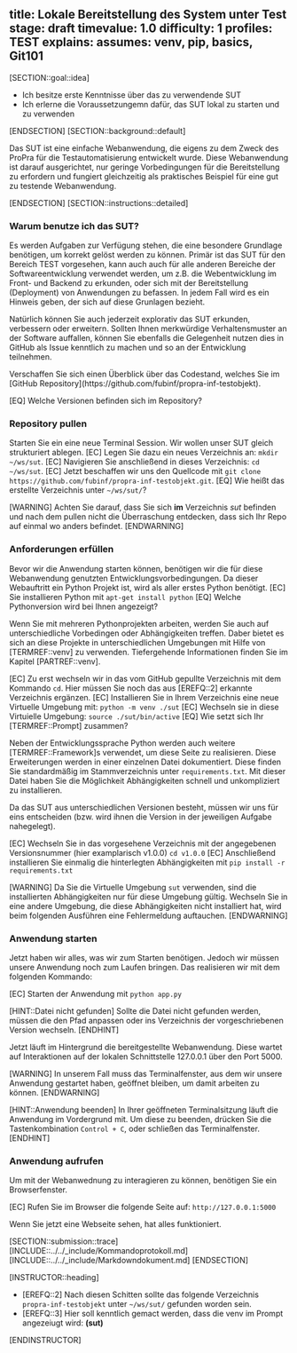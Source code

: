 title: Lokale Bereitstellung des System unter Test
stage: draft
timevalue: 1.0
difficulty: 1
profiles: TEST
explains:
assumes: venv, pip, basics, Git101
---
[SECTION::goal::idea]

- Ich besitze erste Kenntnisse über das zu verwendende SUT
- Ich erlerne die Voraussetzungemn dafür, das SUT lokal zu starten und zu verwenden

[ENDSECTION]
[SECTION::background::default]

Das SUT ist eine einfache Webanwendung, die eigens zu dem Zweck des ProPra für die Testautomatisierung
entwickelt wurde. Diese Webanwendung ist darauf ausgerichtet, nur geringe Vorbedingungen für die
Bereitstellung zu erfordern und fungiert gleichzeitig als praktisches Beispiel für eine gut zu testende
Webanwendung.

[ENDSECTION]
[SECTION::instructions::detailed]

### Warum benutze ich das SUT?

Es werden Aufgaben zur Verfügung stehen, die eine besondere Grundlage benötigen, um korrekt gelöst werden zu können. Primär ist
das SUT für den Bereich TEST vorgesehen, kann auch auch für alle anderen Bereiche der Softwareentwicklung verwendet werden,
um z.B. die Webentwicklung im Front- und Backend zu erkunden, oder sich mit der Bereitstellung (Deployment) von Anwendungen zu befassen.
In jedem Fall wird es ein Hinweis geben, der sich auf diese Grunlagen bezieht.

Natürlich können Sie auch jederzeit explorativ das SUT erkunden, verbessern oder erweitern. Sollten Ihnen merkwürdige Verhaltensmuster
an der Software auffallen, können Sie ebenfalls die Gelegenheit nutzen dies in GitHub als Issue kenntlich zu machen und so an der
Entwicklung teilnehmen.

<replacement id=SUTCopyRepoLink>
Verschaffen Sie sich einen Überblick über das Codestand, welches Sie im [GitHub Repository](https://github.com/fubinf/propra-inf-testobjekt).
</replacement>

[EQ] Welche Versionen befinden sich im Repository?

### Repository pullen

Starten Sie ein eine neue Terminal Session. Wir wollen unser SUT gleich strukturiert ablegen.
[EC] Legen Sie dazu ein neues Verzeichnis an: `mkdir ~/ws/sut`.
[EC] Navigieren Sie anschließend in dieses Verzeichnis: `cd ~/ws/sut`.
[EC] Jetzt beschaffen wir uns den Quellcode mit `git clone https://github.com/fubinf/propra-inf-testobjekt.git`.
[EQ] Wie heißt das erstellte Verzeichnis unter `~/ws/sut/`?

[WARNING]
Achten Sie darauf, dass Sie sich **im** Verzeichnis *sut* befinden und nach dem pullen nicht die Überraschung entdecken, dass sich
Ihr Repo auf einmal wo anders befindet.
[ENDWARNING]

### Anforderungen erfüllen

Bevor wir die Anwendung starten können, benötigen wir die für diese Webanwendung genutzten Entwicklungsvorbedingungen. Da
dieser Webauftritt ein Python Projekt ist, wird als aller erstes Python benötigt.
[EC] Sie installieren Python mit `apt-get install python`
[EQ] Welche Pythonversion wird bei Ihnen angezeigt?

Wenn Sie mit mehreren Pythonprojekten arbeiten, werden Sie auch auf unterschiedliche Vorbedingen oder Abhängigkeiten treffen. Daber bietet es sich an diese Projekte in unterschiedlichen Umgebungen mit Hilfe von [TERMREF::venv] zu verwenden. Tiefergehende Informationen finden Sie im Kapitel [PARTREF::venv].

[EC] Zu erst wechseln wir in das vom GitHub gepullte Verzeichnis mit dem Kommando `cd`. Hier müssen Sie noch das aus [EREFQ::2] erkannte Verzeichnis ergänzen.
[EC] Installieren Sie in Ihrem Verzeichnis eine neue Virtuelle Umgebung mit: `python -m venv ./sut`
[EC] Wechseln sie in diese Virtuielle Umgebung: `source ./sut/bin/active`
[EQ] Wie setzt sich Ihr [TERMREF::Prompt] zusammen?

Neben der Entwicklungssprache Python werden auch weitere [TERMREF::Framework]s verwendet, um diese Seite zu realisieren. Diese
Erweiterungen werden in einer einzelnen Datei dokumentiert. Diese finden Sie standardmäßig im Stammverzeichnis unter `requirements.txt`. Mit dieser Datei haben Sie die Möglichkeit Abhängigkeiten schnell und unkompliziert zu installieren.

Da das SUT aus unterschiedlichen Versionen besteht, müssen wir uns für eins entscheiden (bzw. wird ihnen die Version in der jeweiligen Aufgabe nahegelegt).

[EC] Wechseln Sie in das vorgesehene Verzeichnis mit der angegebenen Versionsnummer (hier examplarisch v1.0.0) `cd v1.0.0`
[EC] Anschließend installieren Sie einmalig die hinterlegten Abhängigkeiten mit `pip install -r requirements.txt`

[WARNING]
Da Sie die Virtuelle Umgebung `sut` verwenden, sind die installierten Abhängigkeiten nur für diese Umgebung gültig. Wechseln Sie
in eine andere Umgebung, die diese Abhängigkeiten nicht installiert hat, wird beim folgenden Ausführen eine Fehlermeldung
auftauchen.
[ENDWARNING]

### Anwendung starten

Jetzt haben wir alles, was wir zum Starten benötigen. Jedoch wir müssen unsere Anwendung noch zum Laufen bringen. Das realisieren wir mit dem folgenden Kommando:

[EC] Starten der Anwendung mit `python app.py`

[HINT::Datei nicht gefunden]
Sollte die Datei nicht gefunden werden, müssen die den Pfad anpassen oder ins Verzeichnis der vorgeschriebenen Version wechseln.
[ENDHINT]

Jetzt läuft im Hintergrund die bereitgestellte Webanwendung. Diese wartet auf Interaktionen auf der lokalen Schnittstelle
127.0.0.1 über den Port 5000.

[WARNING]
In unserem Fall muss das Terminalfenster, aus dem wir unsere Anwendung gestartet haben, geöffnet bleiben, um damit arbeiten zu können.
[ENDWARNING]

[HINT::Anwendung beenden]
In Ihrer geöffneten Terminalsitzung läuft die Anwendung im Vordergrund mit. Um diese zu beenden, drücken Sie die Tastenkombination
`Control + C`, oder schließen das Terminalfenster.
[ENDHINT]

### Anwendung aufrufen

Um mit der Webanwednung zu interagieren zu können, benötigen Sie ein Browserfenster.

[EC] Rufen Sie im Browser die folgende Seite auf: `http://127.0.0.1:5000`

Wenn Sie jetzt eine Webseite sehen, hat alles funktioniert.

[SECTION::submission::trace]
[INCLUDE::../../_include/Kommandoprotokoll.md]
[INCLUDE::../../_include/Markdowndokument.md]
[ENDSECTION]

[INSTRUCTOR::heading]

- [EREFQ::2] Nach diesen Schitten sollte das folgende Verzeichnis `propra-inf-testobjekt` unter `~/ws/sut/` gefunden worden sein.
- [EREFQ::3] Hier soll kenntlich gemact werden, dass die venv im Prompt angezeiugt wird: **(sut)**

[ENDINSTRUCTOR]
